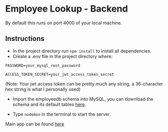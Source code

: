 # Employee Lookup - Backend

By default this runs on port 4000 of your local machine.

## Instructions

- In the project directory run <code>npm install</code> to install all dependencies.
- Create a .env file in the project directory where:

```
PASSWORD=your_mysql_root_password
```
```
ACCESS_TOKEN_SECRET=your_jwt_access_token_secret
```

(Note: Your jwt access token can be pretty much any string, a 36-character hex string is what I personally used)

- Import the employeedb schema into MySQL, you can download the schema and its default tables [here](https://drive.google.com/file/d/1gsc1WNAYg3yHRKMwL5JCuLcYHeHFry51/view?usp=sharing).

- Type <code>nodemon</code> in the terminal to start the server.

Main app can be found [here](https://github.com/ricardocolom-kaseya/employee-app/)
